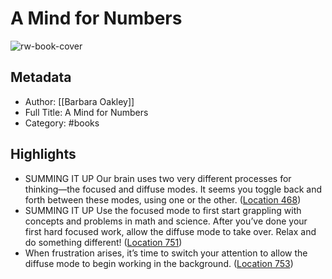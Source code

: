 # A Mind for Numbers

![rw-book-cover](https://images-na.ssl-images-amazon.com/images/I/41jOvUQ%2BdhL._SL200_.jpg)

## Metadata
- Author: [[Barbara Oakley]]
- Full Title: A Mind for Numbers
- Category: #books

## Highlights
- SUMMING IT UP Our brain uses two very different processes for thinking—the focused and diffuse modes. It seems you toggle back and forth between these modes, using one or the other. ([Location 468](https://readwise.io/to_kindle?action=open&asin=B00G3L19ZU&location=468))
- SUMMING IT UP Use the focused mode to first start grappling with concepts and problems in math and science. After you’ve done your first hard focused work, allow the diffuse mode to take over. Relax and do something different! ([Location 751](https://readwise.io/to_kindle?action=open&asin=B00G3L19ZU&location=751))
- When frustration arises, it’s time to switch your attention to allow the diffuse mode to begin working in the background. ([Location 753](https://readwise.io/to_kindle?action=open&asin=B00G3L19ZU&location=753))
